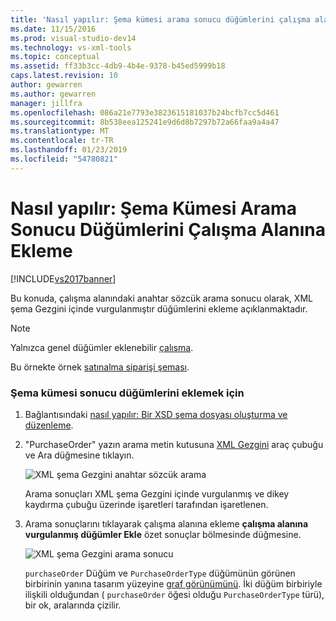 ```yaml
---
title: 'Nasıl yapılır: Şema kümesi arama sonucu düğümlerini çalışma alanına ekleme | Microsoft Docs'
ms.date: 11/15/2016
ms.prod: visual-studio-dev14
ms.technology: vs-xml-tools
ms.topic: conceptual
ms.assetid: ff33b3cc-4db9-4b4e-9378-b45ed5999b18
caps.latest.revision: 10
author: gewarren
ms.author: gewarren
manager: jillfra
ms.openlocfilehash: 086a21e7793e3823615181037b24bcfb7cc5d461
ms.sourcegitcommit: 8b538eea125241e9d6d8b7297b72a66faa9a4a47
ms.translationtype: MT
ms.contentlocale: tr-TR
ms.lasthandoff: 01/23/2019
ms.locfileid: "54780821"
---
```

# <a name="how-to-add-schema-set-search-result-nodes-to-the-workspace"></a>Nasıl yapılır: Şema Kümesi Arama Sonucu Düğümlerini Çalışma Alanına Ekleme
[!INCLUDE[vs2017banner](../includes/vs2017banner.md)]

  
Bu konuda, çalışma alanındaki anahtar sözcük arama sonucu olarak, XML şema Gezgini içinde vurgulanmıştır düğümlerini ekleme açıklanmaktadır.  
  
> [!NOTE]
>  Yalnızca genel düğümler eklenebilir [çalışma](../xml-tools/xml-schema-designer-workspace.md).  
  
 Bu örnekte örnek [satınalma siparişi şeması](../xml-tools/sample-xsd-file-purchase-order-schema.md).  
  
### <a name="to-add-schema-set-result-nodes"></a>Şema kümesi sonucu düğümlerini eklemek için  
  
1.  Bağlantısındaki [nasıl yapılır: Bir XSD şema dosyası oluşturma ve düzenleme](../xml-tools/how-to-create-and-edit-an-xsd-schema-file.md).  
  
2.  "PurchaseOrder" yazın arama metin kutusuna [XML Gezgini](../xml-tools/xml-schema-explorer.md) araç çubuğu ve Ara düğmesine tıklayın.  
  
     ![XML şema Gezgini anahtar sözcük arama](../xml-tools/media/schemaexplorersearch.gif "SchemaExplorerSearch")  
  
     Arama sonuçları XML şema Gezgini içinde vurgulanmış ve dikey kaydırma çubuğu üzerinde işaretleri tarafından işaretlenen.  
  
3.  Arama sonuçlarını tıklayarak çalışma alanına ekleme **çalışma alanına vurgulanmış düğümler Ekle** özet sonuçlar bölmesinde düğmesine.  
  
     ![XML şema Gezgini arama sonucu](../xml-tools/media/schemaexplorersearchresult.gif "SchemaExplorerSearchResult")  
  
     `purchaseOrder` Düğüm ve `PurchaseOrderType` düğümünün görünen birbirinin yanına tasarım yüzeyine [graf görünümünü](../xml-tools/graph-view.md). İki düğüm birbiriyle ilişkili olduğundan ( `purchaseOrder` öğesi olduğu `PurchaseOrderType` türü), bir ok, aralarında çizilir.
